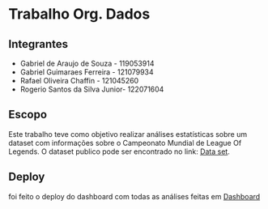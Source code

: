 # Trabalho Org. Dados

## Integrantes

- Gabriel de Araujo de Souza - 119053914
- Gabriel Guimaraes Ferreira - 121079934
- Rafael Oliveira Chaffin - 121045260
- Rogerio Santos da Silva Junior- 122071604

## Escopo

Este trabalho teve como objetivo realizar análises estatísticas sobre um dataset com informações sobre o Campeonato Mundial de League Of Legends. O dataset publico pode ser encontrado no link: [Data set](https://www.kaggle.com/datasets/anmatngu/2024-lol-championship-player-stats-and-swiss-stage).

## Deploy

foi feito o deploy do dashboard com todas as análises feitas em [Dashboard](https://trabalho-org-dados-lol-mundial.streamlit.app/)
